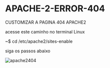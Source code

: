 # APACHE-2-ERROR-404
CUSTOMIZAR A PAGINA 404 APACHE2

acesse este caminho no terminal Linux

~$ cd  /etc/apache2/sites-enable

siga os passos abaixo

![apache2404](https://user-images.githubusercontent.com/79322362/155826450-37711955-5936-4f21-8712-9def316493c1.png)
